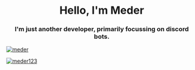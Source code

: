 <h1 align="center">Hello, I'm Meder</h1>
<h3 align="center">I'm just another developer, primarily focussing on discord bots.</h3>

<a href="https://discord.com/users/437679536973414400"><p><img align="center" src="https://discord.c99.nl/widget/theme-4/437679536973414400.png" alt="meder"/></a>

<a href="https://discord.gg/jf9bkQN9YJ">
<p><img align="center" src="https://github-readme-stats.vercel.app/api/top-langs?username=meder123&langs_count=8&show_icons=true&layout=compact&bg_color=2C2F33&text_color=FFFFFF4&icon_color=B25665&title_color=FFFFFF" alt="meder123"/>
